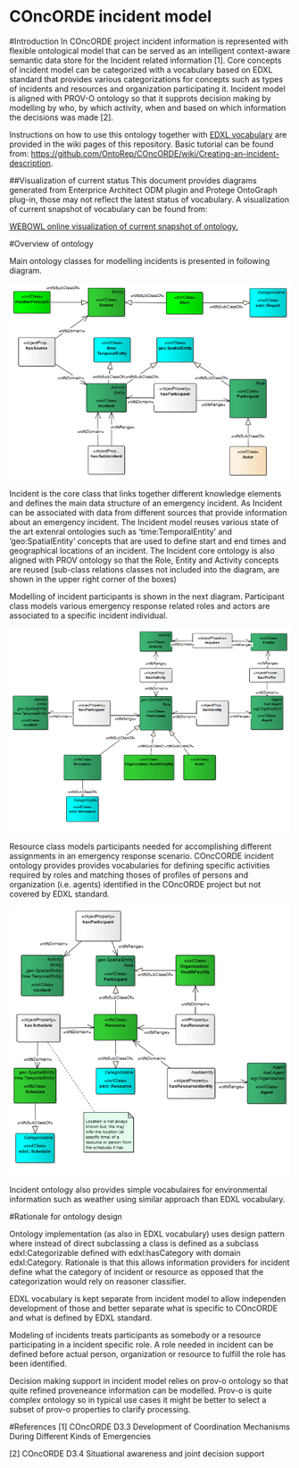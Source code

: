 # COncORDE incident model

#Introduction
In COncORDE project incident information is represented with flexible ontological model that can be served as an intelligent context-aware semantic data store for the Incident related information [1].  Core concepts of incident model can be categorized with a vocabulary based on EDXL standard that provides various categorizations for concepts such as types of incidents and resources and organization participating it. Incident model is aligned with PROV-O ontology so that it supprots decision making by modelling by who, by which activity, when and based on which information the decisions was made [2].

Instructions on how to use this ontology together with  [EDXL vocabulary](https://github.com/OntoRep/EDXL) are provided in the wiki pages of this repository. Basic tutorial can be found from: https://github.com/OntoRep/COncORDE/wiki/Creating-an-incident-description.

##Visualization of current status
This document provides diagrams generated from Enterprice Architect ODM plugin and Protege OntoGraph plug-in, those may not reflect the latest status of vocabulary. A visualization of current snapshot of vocabulary can be found from:

[WEBOWL online visualization of current snapshot of ontology.](http://vowl.visualdataweb.org/webvowl/#iri=https://raw.githubusercontent.com/OntoRep/COncORDE/master/concorde.ttl "WEBOWL visualization")


#Overview of ontology

Main ontology classes for modelling incidents is presented in following diagram.

![Incident model](https://raw.githubusercontent.com/OntoRep/COncORDE/master/EA8.png)

Incident is the core class that links together different knowledge elements and defines the main data structure of an emergency incident. As Incident can be associated with data from different sources that provide information about an emergency incident. The Incident model reuses various state of the art extenral ontologies such as ‘time:TemporalEntity’ and ‘geo:SpatialEntity’ concepts that are used to define start and end times and geographical locations of an incident.  The Incident core ontology is also aligned with PROV ontology so that the Role, Entity and Activity concepts are reused (sub-class relations classes not included into the diagram, are shown in the upper right corner of the boxes)

Modelling of incident participants is shown in the next diagram. Participant class models various emergency response related roles and actors are associated to a specific incident individual.  

![Participants](https://raw.githubusercontent.com/OntoRep/COncORDE/master/EA12.png)

Resource class models participants needed for accomplishing different assignments in an emergency response scenario. COncCORDE incident ontology provides provides vocabularies for defining specific activities required by roles and matching thoses of profiles of persons and organization (i.e. agents) identified in the COncORDE project but not covered by EDXL standard. 

![Participants](https://raw.githubusercontent.com/OntoRep/COncORDE/master/EA16.png)

Incident ontology also provides simple vocabulaires for environmental information such as weather using similar approach than EDXL vocabulary.



#Rationale for ontology design 

Ontology implementation (as also in EDXL vocabulary) uses design pattern where instead of direct subclassing a class is defined as a subclass edxl:Categorizable defined with edxl:hasCategory  with domain edxl:Category. Rationale is that this allows information providers for incident define what the category of incident or resource as opposed that the categorization would rely on reasoner classifier.

EDXL vocabulary is kept separate from incident model to allow independen development of those and better separate what is specific to COncORDE and what is defined by EDXL standard.

Modeling of incidents treats participants as somebody or a resource participating in a incident specific role. A role needed in incident can be defined before actual person, organization or resource to fulfill the role has been identified.

Decision making support in incident model relies on prov-o ontology so that quite refined proveneance information can be modelled. Prov-o is quite complex ontology so in typical use cases it might be better to select a subset of prov-o properties to clarify processing.









#References
[1] COncORDE D3.3 Development of Coordination Mechanisms During Different Kinds of Emergencies

[2] COncORDE D3.4 Situational awareness and joint decision support
